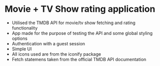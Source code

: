 # Movie + TV Show rating application

- Utilised the TMDB API for movie/tv show fetching and rating functionality
- App made for the purpose of testing the API and some global styling options
- Authentication with a guest session
- Simple UI
- All icons used are from the iconify package
- Fetch statemens taken from the official TMDB API documentation
